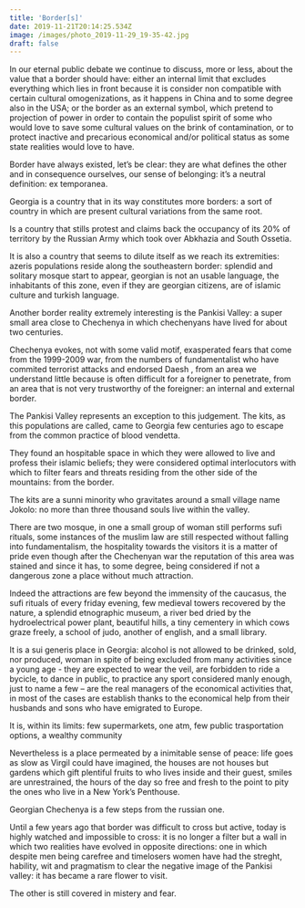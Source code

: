 ```yaml
---
title: 'Border[s]'
date: 2019-11-21T20:14:25.534Z
image: /images/photo_2019-11-29_19-35-42.jpg
draft: false
---
```

In our eternal public debate we continue to discuss, more or less, about the value that a border should have: either an internal limit that excludes everything which lies in front because it is consider non compatible with certain cultural omogenizations, as it happens in China and to some degree also in the USA; or the border as an external symbol, which pretend to projection of power in order to contain the populist spirit of some who would love to save some cultural values on the brink of contamination, or to protect inactive and precarious economical and/or political status as some state realities would love to have.

Border have always existed, let’s be clear: they are what defines the other and in consequence ourselves, our sense of belonging: it’s a neutral definition: ex temporanea.

Georgia is a country that in its way constitutes more borders: a sort of country in which are present cultural variations from the same root. 

Is a country that stills protest and claims back the occupancy of its 20% of territory by the Russian Army which took over Abkhazia and South Ossetia. 

It is also a country that seems to dilute itself as we reach its extremities: azeris populations reside along the southeastern border: splendid and solitary mosque start to appear, georgian is not an usable language, the inhabitants of this zone, even  if they are georgian citizens, are of islamic culture and turkish language.

Another border reality extremely interesting is the Pankisi Valley: a super small area close to Chechenya in which chechenyans have lived for about two centuries.

Chechenya evokes, not with some valid motif, exasperated fears that come from the 1999-2009 war,  from the numbers of fundamentalist who have commited terrorist attacks and endorsed Daesh , from an area we understand little because is often difficult for a foreigner to penetrate, from an area that is not very trustworthy of the foreigner: an internal and external border.

The Pankisi Valley represents an exception to this judgement. The kits, as this populations are called, came to Georgia few centuries ago to escape from the common practice of blood vendetta.

They found an hospitable space in which they were allowed to live and profess their islamic beliefs; they were considered optimal interlocutors with which to filter fears and threats residing from the other side of the mountains: from the border.

The kits are a sunni minority who gravitates around a small village name Jokolo: no more than three thousand souls live within the valley.

There are two mosque, in one a small group of woman still performs sufi rituals, some instances of the muslim law are still respected without falling into fundamentalism, the hospitality towards the visitors it is a matter of pride even though after the Chechenyan war the reputation of this area was stained and since it has, to some degree, being considered if not a dangerous zone a place without much attraction.

Indeed the attractions are few beyond the immensity of the caucasus, the sufi rituals of every friday evening, few medieval towers recovered by the nature, a splendid etnographic museum, a river bed dried by the hydroelectrical power plant, beautiful hills, a tiny cementery in which cows graze freely, a school of judo, another of english, and a small library.

It is a sui generis place in Georgia: alcohol is not allowed to be drinked, sold, nor produced, woman in spite of being excluded from many activities since a young age -  they are expected to wear the veil, are forbidden to ride a bycicle, to dance in public, to practice any sport considered manly enough, just to name a few – are the real managers of the economical activities that, in most of the cases are establish thanks to the economical help from their husbands and sons who have emigrated to Europe.

It is, within its limits: few supermarkets, one atm, few public trasportation options, a wealthy community

Nevertheless is a place permeated by a inimitable sense of peace: life goes as slow as Virgil could have imagined, the houses are not houses but gardens which gift plentiful fruits to who lives inside and their guest, smiles are unrestrained, the hours of the day so free and fresh to the point to pity the ones who live in a New York’s Penthouse.

Georgian Chechenya is a few steps from the russian one. 

Until a few years ago that border was difficult to cross but active, today is highly watched and impossible to cross: it is no longer a filter but a wall in which two realities have evolved in opposite directions: one in which despite men being carefree and timelosers women have had the streght, hability, wit and pragmatism to clear the negative image of the Pankisi valley: it has became a rare flower to visit.

The other is still covered in mistery and fear.
